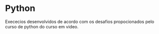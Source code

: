 # Python
Exececios desenvolvidos de acordo com os desafios propocionados pelo curso de python do curso em video.
